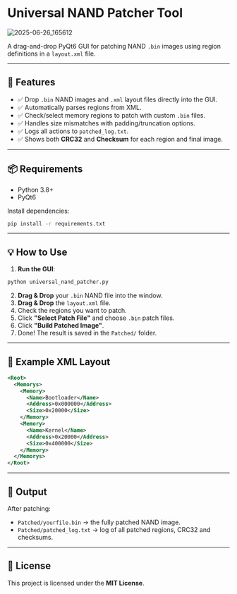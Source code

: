 # Universal NAND Patcher Tool

![2025-06-26_165612](https://github.com/user-attachments/assets/a768b139-89d3-4b20-826f-24c915f5728c)

A drag-and-drop PyQt6 GUI for patching NAND `.bin` images using region definitions in a `layout.xml` file.

---

## 🚀 Features

- ✅ Drop `.bin` NAND images and `.xml` layout files directly into the GUI.
- ✅ Automatically parses regions from XML.
- ✅ Check/select memory regions to patch with custom `.bin` files.
- ✅ Handles size mismatches with padding/truncation options.
- ✅ Logs all actions to `patched_log.txt`.
- ✅ Shows both **CRC32** and **Checksum** for each region and final image.

---

## 📦 Requirements

- Python 3.8+
- PyQt6

Install dependencies:
```bash
pip install -r requirements.txt
````

---

## 💡 How to Use

1. **Run the GUI**:

```bash
python universal_nand_patcher.py
```

2. **Drag & Drop** your `.bin` NAND file into the window.
3. **Drag & Drop** the `layout.xml` file.
4. Check the regions you want to patch.
5. Click **"Select Patch File"** and choose `.bin` patch files.
6. Click **"Build Patched Image"**.
7. Done! The result is saved in the `Patched/` folder.

---

## 📁 Example XML Layout

```xml
<Root>
  <Memorys>
    <Memory>
      <Name>Bootloader</Name>
      <Address>0x000000</Address>
      <Size>0x20000</Size>
    </Memory>
    <Memory>
      <Name>Kernel</Name>
      <Address>0x20000</Address>
      <Size>0x400000</Size>
    </Memory>
  </Memorys>
</Root>
```

---

## 📂 Output

After patching:

* `Patched/yourfile.bin` → the fully patched NAND image.
* `Patched/patched_log.txt` → log of all patched regions, CRC32 and checksums.

---

## 📜 License

This project is licensed under the **MIT License**.
